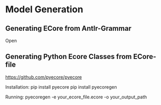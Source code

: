 # Model Generation

## Generating ECore from Antlr-Grammar

Open

## Generating Python Ecore Classes from ECore-file

https://github.com/pyecore/pyecore

Installation:
pip install pyecore
pip install pyecoregen

Running:
pyecoregen -e your_ecore_file.ecore -o your_output_path



